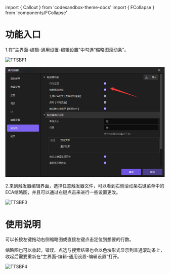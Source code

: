 import { Callout } from 'codesandbox-theme-docs'
import { FCollapse } from 'components/FCollapse'

# 功能入口
1.在“主界面-编辑-通用设置-编辑设置”中勾选“缩略图滚动条”。


![TTSBF1](./img/TTSBF1.jpg)


![TTSBF2](./img/TTSBF2.png)


2.来到触发器编辑界面，选择任意触发器文件，可以看到右侧滚动条右键菜单中的ECA缩略图，并且可以通过右键点击来进行一些设置更改。


![TTSBF3](./img/TTSBF3.jpg)
# 使用说明
可以长按左键拖动右侧缩略图或直接左键点击定位到想要的行数。


缩略图也可以收起，错误、点选与搜索结果也会以色块形式显示到普通滚动条上，收起后需要重新在“主界面-编辑-通用设置-编辑设置”打开。


![TTSBF4](./img/TTSBF4.jpg)